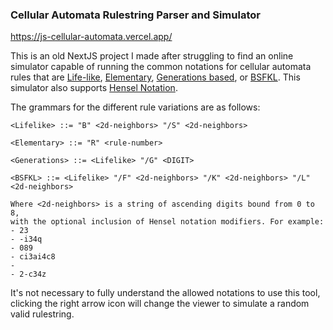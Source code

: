 ### Cellular Automata Rulestring Parser and Simulator

https://js-cellular-automata.vercel.app/

This is an old NextJS project I made after struggling to find an online simulator capable of running the common notations for cellular automata rules that are [Life-like](https://conwaylife.com/wiki/Life-like_cellular_automaton), [Elementary](https://en.wikipedia.org/wiki/Elementary_cellular_automaton), [Generations based](https://conwaylife.com/wiki/Generations), or [BSFKL](https://conwaylife.com/wiki/BSFKL). This simulator also supports [Hensel Notation](https://conwaylife.com/wiki/Isotropic_non-totalistic_rule#Square_grid). 

The grammars for the different rule variations are as follows:

```
<Lifelike> ::= "B" <2d-neighbors> "/S" <2d-neighbors>

<Elementary> ::= "R" <rule-number>

<Generations> ::= <Lifelike> "/G" <DIGIT>

<BSFKL> ::= <Lifelike> "/F" <2d-neighbors> "/K" <2d-neighbors> "/L" <2d-neighbors>

Where <2d-neighbors> is a string of ascending digits bound from 0 to 8,
with the optional inclusion of Hensel notation modifiers. For example:
- 23
- -i34q
- 089
- ci3ai4c8
- 
- 2-c34z 
```

It's not necessary to fully understand the allowed notations to use this tool, clicking the right arrow icon will change the viewer to simulate a random valid rulestring.




